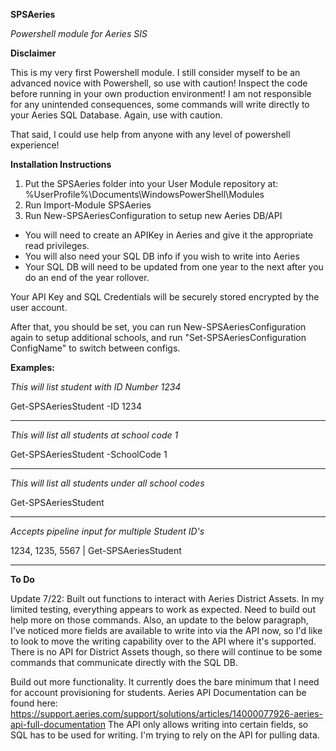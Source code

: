 **SPSAeries**

*Powershell module for Aeries SIS*

**Disclaimer**

This is my very first Powershell module. I still consider myself to be an advanced novice with Powershell, so use with caution! Inspect the code before running in your own production environment! I am not responsible for any unintended consequences, some commands will write directly to your Aeries SQL Database. Again, use with caution.

That said, I could use help from anyone with any level of powershell experience!

**Installation Instructions**

1. Put the SPSAeries folder into your User Module repository at: %UserProfile%\Documents\WindowsPowerShell\Modules
2. Run Import-Module SPSAeries
3. Run New-SPSAeriesConfiguration to setup new Aeries DB/API
  * You will need to create an APIKey in Aeries and give it the appropriate read privileges.
  * You will also need your SQL DB info if you wish to write into Aeries
  * Your SQL DB will need to be updated from one year to the next after you do an end of the year rollover.

Your API Key and SQL Credentials will be securely stored encrypted by the user account.

After that, you should be set, you can run New-SPSAeriesConfiguration again to setup additional schools, and run "Set-SPSAeriesConfiguration ConfigName" to switch between configs.

**Examples:**

*This will list student with ID Number 1234*

Get-SPSAeriesStudent -ID 1234

-------------------------------

*This will list all students at school code 1*

Get-SPSAeriesStudent -SchoolCode 1

-------------------------------

*This will list all students under all school codes*

Get-SPSAeriesStudent

-------------------------------

*Accepts pipeline input for multiple Student ID's*

1234, 1235, 5567 | Get-SPSAeriesStudent

-------------------------------

**To Do**

Update 7/22: Built out functions to interact with Aeries District Assets. In my limited testing, everything appears to work as expected. Need to build out help more on those commands. Also, an update to the below paragraph, I've noticed more fields are available to write into via the API now, so I'd like to look to move the writing capability over to the API where it's supported. There is no API for District Assets though, so there will continue to be some commands that communicate directly with the SQL DB.

Build out more functionality. It currently does the bare minimum that I need for account provisioning for students.
Aeries API Documentation can be found here: https://support.aeries.com/support/solutions/articles/14000077926-aeries-api-full-documentation
The API only allows writing into certain fields, so SQL has to be used for writing. I'm trying to rely on the API for pulling data.
